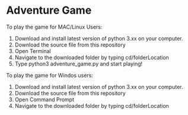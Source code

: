 # Adventure Game

To play the game for MAC/Linux Users:
1. Download and install latest version of python 3.xx on your computer.
2. Download the source file from this repository
3. Open Terminal
4. Navigate to the downloaded folder by typing cd/folderLocation
5. Type python3 adventure_game.py and start playing!

To play the game for Windos users:
1. Download and install latest version of python 3.xx on your computer.
2. Download the source file from this repository
3. Open Command Prompt
4. Navigate to the downloaded folder by typing cd/folderLocation
